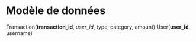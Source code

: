 # Modèle de données

Transaction(**transaction_id**, *user_id*, type, category, amount)
User(**user_id**, username)